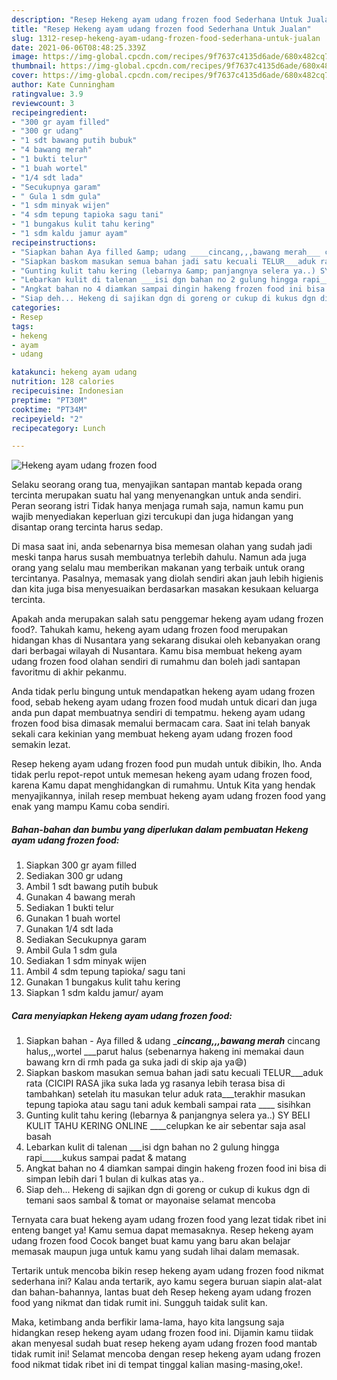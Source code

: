 ```yaml
---
description: "Resep Hekeng ayam udang frozen food Sederhana Untuk Jualan"
title: "Resep Hekeng ayam udang frozen food Sederhana Untuk Jualan"
slug: 1312-resep-hekeng-ayam-udang-frozen-food-sederhana-untuk-jualan
date: 2021-06-06T08:48:25.339Z
image: https://img-global.cpcdn.com/recipes/9f7637c4135d6ade/680x482cq70/hekeng-ayam-udang-frozen-food-foto-resep-utama.jpg
thumbnail: https://img-global.cpcdn.com/recipes/9f7637c4135d6ade/680x482cq70/hekeng-ayam-udang-frozen-food-foto-resep-utama.jpg
cover: https://img-global.cpcdn.com/recipes/9f7637c4135d6ade/680x482cq70/hekeng-ayam-udang-frozen-food-foto-resep-utama.jpg
author: Kate Cunningham
ratingvalue: 3.9
reviewcount: 3
recipeingredient:
- "300 gr ayam filled"
- "300 gr udang"
- "1 sdt bawang putih bubuk"
- "4 bawang merah"
- "1 bukti telur"
- "1 buah wortel"
- "1/4 sdt lada"
- "Secukupnya garam"
- " Gula 1 sdm gula"
- "1 sdm minyak wijen"
- "4 sdm tepung tapioka sagu tani"
- "1 bungakus kulit tahu kering"
- "1 sdm kaldu jamur ayam"
recipeinstructions:
- "Siapkan bahan Aya filled &amp; udang ____cincang,,,bawang merah___ cincang halus,,,wortel ___parut halus (sebenarnya hakeng ini memakai daun bawang krn di rmh pada ga suka jadi di skip aja ya😄)"
- "Siapkan baskom masukan semua bahan jadi satu kecuali TELUR___aduk rata (CICIPI RASA jika suka lada yg rasanya lebih terasa bisa di tambahkan) setelah itu masukan telur aduk rata___terakhir masukan tepung tapioka atau sagu tani aduk kembali sampai rata ____ sisihkan"
- "Gunting kulit tahu kering (lebarnya &amp; panjangnya selera ya..) SY BELI KULIT TAHU KERING ONLINE ____celupkan ke air sebentar saja asal basah"
- "Lebarkan kulit di talenan ___isi dgn bahan no 2 gulung hingga rapi_____kukus sampai padat &amp; matang"
- "Angkat bahan no 4 diamkan sampai dingin hakeng frozen food ini bisa di simpan lebih dari 1 bulan di kulkas atas ya.."
- "Siap deh... Hekeng di sajikan dgn di goreng or cukup di kukus dgn di temani saos sambal &amp; tomat or mayonaise selamat mencoba"
categories:
- Resep
tags:
- hekeng
- ayam
- udang

katakunci: hekeng ayam udang 
nutrition: 128 calories
recipecuisine: Indonesian
preptime: "PT30M"
cooktime: "PT34M"
recipeyield: "2"
recipecategory: Lunch

---
```



![Hekeng ayam udang frozen food](https://img-global.cpcdn.com/recipes/9f7637c4135d6ade/680x482cq70/hekeng-ayam-udang-frozen-food-foto-resep-utama.jpg)

Selaku seorang orang tua, menyajikan santapan mantab kepada orang tercinta merupakan suatu hal yang menyenangkan untuk anda sendiri. Peran seorang istri Tidak hanya menjaga rumah saja, namun kamu pun wajib menyediakan keperluan gizi tercukupi dan juga hidangan yang disantap orang tercinta harus sedap.

Di masa  saat ini, anda sebenarnya bisa memesan olahan yang sudah jadi meski tanpa harus susah membuatnya terlebih dahulu. Namun ada juga orang yang selalu mau memberikan makanan yang terbaik untuk orang tercintanya. Pasalnya, memasak yang diolah sendiri akan jauh lebih higienis dan kita juga bisa menyesuaikan berdasarkan masakan kesukaan keluarga tercinta. 



Apakah anda merupakan salah satu penggemar hekeng ayam udang frozen food?. Tahukah kamu, hekeng ayam udang frozen food merupakan hidangan khas di Nusantara yang sekarang disukai oleh kebanyakan orang dari berbagai wilayah di Nusantara. Kamu bisa membuat hekeng ayam udang frozen food olahan sendiri di rumahmu dan boleh jadi santapan favoritmu di akhir pekanmu.

Anda tidak perlu bingung untuk mendapatkan hekeng ayam udang frozen food, sebab hekeng ayam udang frozen food mudah untuk dicari dan juga anda pun dapat membuatnya sendiri di tempatmu. hekeng ayam udang frozen food bisa dimasak memalui bermacam cara. Saat ini telah banyak sekali cara kekinian yang membuat hekeng ayam udang frozen food semakin lezat.

Resep hekeng ayam udang frozen food pun mudah untuk dibikin, lho. Anda tidak perlu repot-repot untuk memesan hekeng ayam udang frozen food, karena Kamu dapat menghidangkan di rumahmu. Untuk Kita yang hendak menyajikannya, inilah resep membuat hekeng ayam udang frozen food yang enak yang mampu Kamu coba sendiri.

<!--inarticleads1-->

##### Bahan-bahan dan bumbu yang diperlukan dalam pembuatan Hekeng ayam udang frozen food:

1. Siapkan 300 gr ayam filled
1. Sediakan 300 gr udang
1. Ambil 1 sdt bawang putih bubuk
1. Gunakan 4 bawang merah
1. Sediakan 1 bukti telur
1. Gunakan 1 buah wortel
1. Gunakan 1/4 sdt lada
1. Sediakan Secukupnya garam
1. Ambil  Gula 1 sdm gula
1. Sediakan 1 sdm minyak wijen
1. Ambil 4 sdm tepung tapioka/ sagu tani
1. Gunakan 1 bungakus kulit tahu kering
1. Siapkan 1 sdm kaldu jamur/ ayam




<!--inarticleads2-->

##### Cara menyiapkan Hekeng ayam udang frozen food:

1. Siapkan bahan - Aya filled &amp; udang ____cincang,,,bawang merah___ cincang halus,,,wortel ___parut halus (sebenarnya hakeng ini memakai daun bawang krn di rmh pada ga suka jadi di skip aja ya😄)
1. Siapkan baskom masukan semua bahan jadi satu kecuali TELUR___aduk rata (CICIPI RASA jika suka lada yg rasanya lebih terasa bisa di tambahkan) setelah itu masukan telur aduk rata___terakhir masukan tepung tapioka atau sagu tani aduk kembali sampai rata ____ sisihkan
1. Gunting kulit tahu kering (lebarnya &amp; panjangnya selera ya..) SY BELI KULIT TAHU KERING ONLINE ____celupkan ke air sebentar saja asal basah
1. Lebarkan kulit di talenan ___isi dgn bahan no 2 gulung hingga rapi_____kukus sampai padat &amp; matang
1. Angkat bahan no 4 diamkan sampai dingin hakeng frozen food ini bisa di simpan lebih dari 1 bulan di kulkas atas ya..
1. Siap deh... Hekeng di sajikan dgn di goreng or cukup di kukus dgn di temani saos sambal &amp; tomat or mayonaise selamat mencoba




Ternyata cara buat hekeng ayam udang frozen food yang lezat tidak ribet ini enteng banget ya! Kamu semua dapat memasaknya. Resep hekeng ayam udang frozen food Cocok banget buat kamu yang baru akan belajar memasak maupun juga untuk kamu yang sudah lihai dalam memasak.

Tertarik untuk mencoba bikin resep hekeng ayam udang frozen food nikmat sederhana ini? Kalau anda tertarik, ayo kamu segera buruan siapin alat-alat dan bahan-bahannya, lantas buat deh Resep hekeng ayam udang frozen food yang nikmat dan tidak rumit ini. Sungguh taidak sulit kan. 

Maka, ketimbang anda berfikir lama-lama, hayo kita langsung saja hidangkan resep hekeng ayam udang frozen food ini. Dijamin kamu tiidak akan menyesal sudah buat resep hekeng ayam udang frozen food mantab tidak rumit ini! Selamat mencoba dengan resep hekeng ayam udang frozen food nikmat tidak ribet ini di tempat tinggal kalian masing-masing,oke!.

